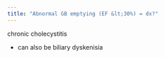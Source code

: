 ```yaml
---
title: "Abnormal GB emptying (EF &lt;30%) = dx?"
---
```

chronic cholecystitis
- can also be biliary dyskenisia

